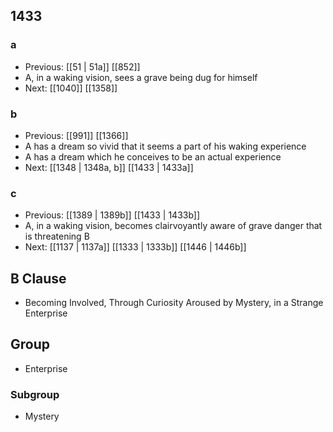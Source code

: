 ## 1433
### a
- Previous: [[51 | 51a]] [[852]] 
- A, in a waking vision, sees a grave being dug for himself
- Next: [[1040]] [[1358]] 

### b
- Previous: [[991]] [[1366]] 
- A has a dream so vivid that it seems a part of his waking experience
- A has a dream which he conceives to be an actual experience
- Next: [[1348 | 1348a, b]] [[1433 | 1433a]] 

### c
- Previous: [[1389 | 1389b]] [[1433 | 1433b]] 
- A, in a waking vision, becomes clairvoyantly aware of grave danger that is threatening B
- Next: [[1137 | 1137a]] [[1333 | 1333b]] [[1446 | 1446b]] 

## B Clause
- Becoming Involved, Through Curiosity Aroused by Mystery, in a Strange Enterprise

## Group
- Enterprise

### Subgroup
- Mystery

